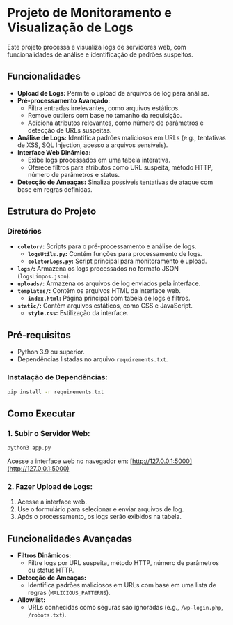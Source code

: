 
# Projeto de Monitoramento e Visualização de Logs

Este projeto processa e visualiza logs de servidores web, com funcionalidades de análise e identificação de padrões suspeitos.

## Funcionalidades

- **Upload de Logs:** Permite o upload de arquivos de log para análise.
- **Pré-processamento Avançado:**
  - Filtra entradas irrelevantes, como arquivos estáticos.
  - Remove outliers com base no tamanho da requisição.
  - Adiciona atributos relevantes, como número de parâmetros e detecção de URLs suspeitas.
- **Análise de Logs:** Identifica padrões maliciosos em URLs (e.g., tentativas de XSS, SQL Injection, acesso a arquivos sensíveis).
- **Interface Web Dinâmica:**
  - Exibe logs processados em uma tabela interativa.
  - Oferece filtros para atributos como URL suspeita, método HTTP, número de parâmetros e status.
- **Detecção de Ameaças:** Sinaliza possíveis tentativas de ataque com base em regras definidas.

## Estrutura do Projeto

### Diretórios

- **`coletor/`:** Scripts para o pré-processamento e análise de logs.
  - **`logsUtils.py`:** Contém funções para processamento de logs.
  - **`coletorLogs.py`:** Script principal para monitoramento e upload.
- **`logs/`:** Armazena os logs processados no formato JSON (`logsLimpos.json`).
- **`uploads/`:** Armazena os arquivos de log enviados pela interface.
- **`templates/`:** Contém os arquivos HTML da interface web.
  - **`index.html`:** Página principal com tabela de logs e filtros.
- **`static/`:** Contém arquivos estáticos, como CSS e JavaScript.
  - **`style.css`:** Estilização da interface.

## Pré-requisitos

- Python 3.9 ou superior.
- Dependências listadas no arquivo `requirements.txt`.

### Instalação de Dependências:

```bash
pip install -r requirements.txt
```

## Como Executar

### 1. Subir o Servidor Web:

```bash
python3 app.py
```

Acesse a interface web no navegador em: [http://127.0.0.1:5000](http://127.0.0.1:5000)

### 2. Fazer Upload de Logs:

1. Acesse a interface web.
2. Use o formulário para selecionar e enviar arquivos de log.
3. Após o processamento, os logs serão exibidos na tabela.

## Funcionalidades Avançadas

- **Filtros Dinâmicos:**
  - Filtre logs por URL suspeita, método HTTP, número de parâmetros ou status HTTP.
- **Detecção de Ameaças:**
  - Identifica padrões maliciosos em URLs com base em uma lista de regras (`MALICIOUS_PATTERNS`).
- **Allowlist:**
  - URLs conhecidas como seguras são ignoradas (e.g., `/wp-login.php`, `/robots.txt`).
